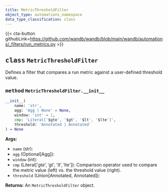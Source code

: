 ```yaml
---
title: MetricThresholdFilter
object_type: automations_namespace
data_type_classification: class
---
```


{{< cta-button githubLink=https://github.com/wandb/wandb/blob/main/wandb/automations/_filters/run_metrics.py >}}



## <kbd>class</kbd> `MetricThresholdFilter`
Defines a filter that compares a run metric against a user-defined threshold value.


### <kbd>method</kbd> `MetricThresholdFilter.__init__`

```python
__init__(
    name: 'str',
    agg: 'Agg | None' = None,
    window: 'int' = 1,
    cmp: 'Literal['$gte', '$gt', '$lt', '$lte']',
    threshold: 'Annotated | Annotated'
) → None
```

**Args:**
 
 - `name` (str): 
 - `agg` (Optional[Agg]): 
 - `window` (int): 
 - `cmp` (Literal['$gte', '$gt', '$lt', '$lte']): Comparison operator used to compare the metric value (left) vs. the threshold value (right).
 - `threshold` (Union[Annotated, Annotated]): 

**Returns:**
 An `MetricThresholdFilter` object.
